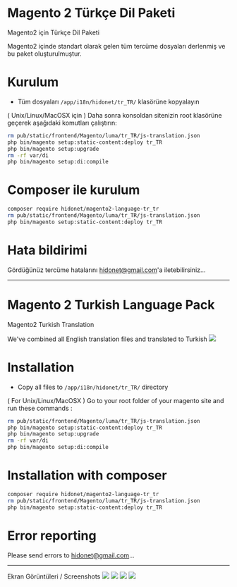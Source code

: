 # Magento 2 Türkçe Dil Paketi

Magento2 için Türkçe Dil Paketi

Magento2 içinde standart olarak gelen tüm tercüme dosyaları derlenmiş ve bu paket oluşturulmuştur.

# Kurulum
 - Tüm dosyaları `/app/i18n/hidonet/tr_TR/` klasörüne kopyalayın

( Unix/Linux/MacOSX için ) 
Daha sonra konsoldan sitenizin root klasörüne geçerek aşağıdaki komutları çalıştırın:
```bash
rm pub/static/frontend/Magento/luma/tr_TR/js-translation.json
php bin/magento setup:static-content:deploy tr_TR
php bin/magento setup:upgrade
rm -rf var/di
php bin/magento setup:di:compile
```

# Composer ile kurulum
```bash
composer require hidonet/magento2-language-tr_tr
rm pub/static/frontend/Magento/luma/tr_TR/js-translation.json
php bin/magento setup:static-content:deploy tr_TR
```

# Hata bildirimi

Gördüğünüz tercüme hatalarını hidonet@gmail.com'a iletebilirsiniz...

-----------------------------------------------------------------

# Magento 2 Turkish Language Pack

Magento2 Turkish Translation

We've combined all English translation files and translated to Turkish
<img src="https://i.snag.gy/DUwmVy.jpg">

# Installation
 - Copy all files to `/app/i18n/hidonet/tr_TR/` directory

( For Unix/Linux/MacOSX ) 
Go to your root folder of your magento site and run these commands :
```bash
rm pub/static/frontend/Magento/luma/tr_TR/js-translation.json
php bin/magento setup:static-content:deploy tr_TR
php bin/magento setup:upgrade
rm -rf var/di
php bin/magento setup:di:compile
```

# Installation with composer
```bash
composer require hidonet/magento2-language-tr_tr
rm pub/static/frontend/Magento/luma/tr_TR/js-translation.json
php bin/magento setup:static-content:deploy tr_TR
```

# Error reporting

Please send errors to hidonet@gmail.com...

------------------------------------------------------------------
Ekran Görüntüleri / Screenshots
<img src="http://grinet.com.tr/images/magento2_tr_tr/urun_detay_uzun.png">
<img src="http://grinet.com.tr/images/magento2_tr_tr/siparisler.jpg">
<img src="http://grinet.com.tr/images/magento2_tr_tr/ayarlar_katalog.png">
<img src="http://grinet.com.tr/images/magento2_tr_tr/raporlar_menu.png">
